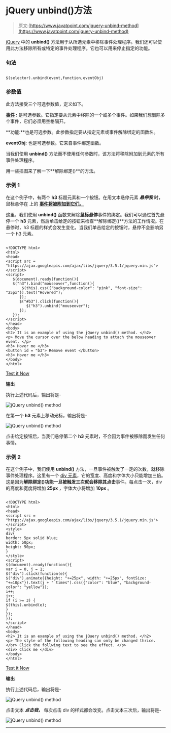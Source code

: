 # jQuery unbind()方法

> 原文:[https://www.javatpoint.com/jquery-unbind-method](https://www.javatpoint.com/jquery-unbind-method)

[jQuery](https://www.javatpoint.com/jquery-tutorial) 中的 **unbind()** 方法用于从所选元素中移除事件处理程序。我们还可以使用此方法移除所有或特定的事件处理程序。它也可以用来停止指定的功能。

### 句法

```

$(selector).unbind(event,function,eventObj)

```

### 参数值

此方法接受三个可选参数值，定义如下。

**[事件](https://www.javatpoint.com/jquery-events) :** 是可选参数。它指定要从元素中移除的一个或多个事件。如果我们想删除多个事件，它们必须用空格隔开。

**功能:**也是可选参数。此参数指定要从指定元素或事件解除绑定的函数名。

**eventObj:** 也是可选参数。它来自事件绑定函数。

当我们使用 **unbind()** 方法而不使用任何参数时，该方法将移除附加到元素的所有事件处理程序。

用一些插图来了解一下**解除绑定()**的方法。

### 示例 1

在这个例子中，有两个 **h3** 标题元素和一个按钮。在用文本悬停元素 ***悬停我*** 时，鼠标悬停在 上的 **[事件将被附加到它们。](https://www.javatpoint.com/jquery-mouseover)**

这里，我们使用 **unbind()** 函数来解除**鼠标悬停**事件的绑定。我们可以通过首先悬停一个 **h3** 元素，然后单击给定的按钮来检查**解除绑定()**方法的工作情况。在悬停时，h3 标题的样式会发生变化，当我们单击给定的按钮时，悬停不会影响另一个 h3 元素。

```

<!DOCTYPE html>
<html>
<head>
<script src = "https://ajax.googleapis.com/ajax/libs/jquery/3.5.1/jquery.min.js"> </script>
<script>
   $(document).ready(function(){
   $("h3").bind("mouseover",function(){
	   $(this).css({"background-color": "pink", "font-size": "25px"}).text("Hovered");
      });
      $("#b3").click(function(){
         $("h3").unbind("mouseover");
      });
   });
</script>
</head>
<body>
<h2> It is an example of using the jQuery unbind() method. </h2>
<p> Move the cursor over the below heading to attach the mouseover event. </p>
<h3> Hover me </h3>
<button id = "b3"> Remove event </button>
<h3> Hover me </h3>
</body>
</html>

```

[Test it Now](https://www.javatpoint.com/oprweb/test.jsp?filename=jquery-unbind-method1)

**输出**

执行上述代码后，输出将是-

![jQuery unbind() method](img/635aa38fee7ff624b39a29e1ed73fe9a.png)

在第一个 **h3** 元素上移动光标，输出将是-

![jQuery unbind() method](img/c7b6524a4f3eef1960374cfeaf903d76.png)

点击给定按钮后，当我们悬停第二个 **h3** 元素时，不会因为事件被移除而发生任何事情。

### 示例 2

在这个例子中，我们使用 **unbind()** 方法，一旦事件被触发了一定的次数，就移除事件处理程序。这里有一个 [div 元素](https://www.javatpoint.com/html-div-tag)，它的宽度、高度和字体大小只能增加三倍。这是因为**解除绑定()**功能一旦被触发三次就会移除其**点击**事件。每点击一次，div 的高度和宽度将增加 **25px** ，字体大小将增加 **10px** 。

```

<!DOCTYPE html>
<html>
<head>
<script src = "https://ajax.googleapis.com/ajax/libs/jquery/3.5.1/jquery.min.js"> </script>
<style>
div{
border: 5px solid blue;
width: 50px;
height: 50px;
}
</style>
<script>
$(document).ready(function(){
var i = 0, j = 1;
$("div").click(function(e){
$("div").animate({height: "+=25px", width: "+=25px", fontSize: "+=10px"}).text(j + " times").css({"color": "blue", "background-color": "yellow"});
i++;
j++;
if (i >= 3) {
$(this).unbind(e);
}
});
});
</script>
</head>
<body>
<h2> It is an example of using the jQuery unbind() method. </h2>
<p> The style of the following heading can only be changed thrice. </br> Click the follwing text to see the effect. </p>
<div> Click me </div>
</body>
</html>

```

[Test it Now](https://www.javatpoint.com/oprweb/test.jsp?filename=jquery-unbind-method2)

**输出**

执行上述代码后，输出将是-

![jQuery unbind() method](img/b5ef8b7587871cd13a260e87d08ceaab.png)

点击文本 ***点击我，*** 每次点击 div 的样式都会改变。点击文本三次后，输出将是-

![jQuery unbind() method](img/be4b6fdee0b402901ce82128fed3d020.png)

* * *